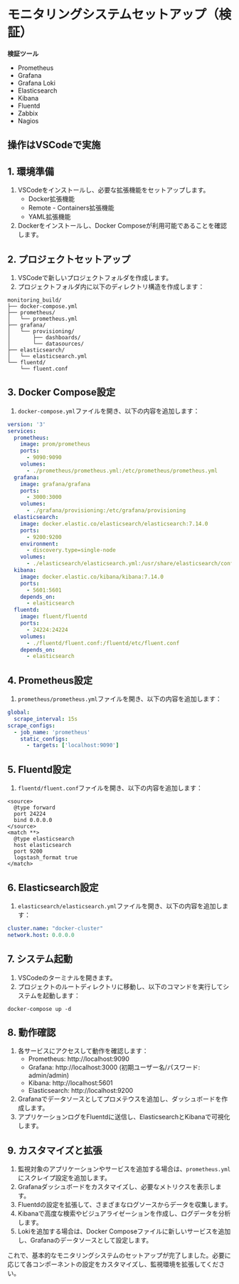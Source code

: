 # モニタリングシステムセットアップ（検証）


**検証ツール**
- Prometheus
- Grafana
- Grafana Loki
- Elasticsearch
- Kibana
- Fluentd
- Zabbix
- Nagios

## 操作はVSCodeで実施

## 1. 環境準備
1. VSCodeをインストールし、必要な拡張機能をセットアップします。
   - Docker拡張機能
   - Remote - Containers拡張機能
   - YAML拡張機能
2. Dockerをインストールし、Docker Composeが利用可能であることを確認します。

## 2. プロジェクトセットアップ
1. VSCodeで新しいプロジェクトフォルダを作成します。
2. プロジェクトフォルダ内に以下のディレクトリ構造を作成します：

```
monitoring_build/
├── docker-compose.yml
├── prometheus/
│   └── prometheus.yml
├── grafana/
│   └── provisioning/
│       ├── dashboards/
│       └── datasources/
├── elasticsearch/
│   └── elasticsearch.yml
└── fluentd/
    └── fluent.conf
```

## 3. Docker Compose設定
1. `docker-compose.yml`ファイルを開き、以下の内容を追加します：

```yaml
version: '3'
services:
  prometheus:
    image: prom/prometheus
    ports:
      - 9090:9090
    volumes:
      - ./prometheus/prometheus.yml:/etc/prometheus/prometheus.yml
  grafana:
    image: grafana/grafana
    ports:
      - 3000:3000
    volumes:
      - ./grafana/provisioning:/etc/grafana/provisioning
  elasticsearch:
    image: docker.elastic.co/elasticsearch/elasticsearch:7.14.0
    ports:
      - 9200:9200
    environment:
      - discovery.type=single-node
    volumes:
      - ./elasticsearch/elasticsearch.yml:/usr/share/elasticsearch/config/elasticsearch.yml
  kibana:
    image: docker.elastic.co/kibana/kibana:7.14.0
    ports:
      - 5601:5601
    depends_on:
      - elasticsearch
  fluentd:
    image: fluent/fluentd
    ports:
      - 24224:24224
    volumes:
      - ./fluentd/fluent.conf:/fluentd/etc/fluent.conf
    depends_on:
      - elasticsearch
```

## 4. Prometheus設定
1. `prometheus/prometheus.yml`ファイルを開き、以下の内容を追加します：

```yaml
global:
  scrape_interval: 15s
scrape_configs:
  - job_name: 'prometheus'
    static_configs:
      - targets: ['localhost:9090']
```

## 5. Fluentd設定
1. `fluentd/fluent.conf`ファイルを開き、以下の内容を追加します：

```
<source>
  @type forward
  port 24224
  bind 0.0.0.0
</source>
<match **>
  @type elasticsearch
  host elasticsearch
  port 9200
  logstash_format true
</match>
```

## 6. Elasticsearch設定
1. `elasticsearch/elasticsearch.yml`ファイルを開き、以下の内容を追加します：

```yaml
cluster.name: "docker-cluster"
network.host: 0.0.0.0
```

## 7. システム起動
1. VSCodeのターミナルを開きます。
2. プロジェクトのルートディレクトリに移動し、以下のコマンドを実行してシステムを起動します：

```
docker-compose up -d
```

## 8. 動作確認
1. 各サービスにアクセスして動作を確認します：
   - Prometheus: http://localhost:9090
   - Grafana: http://localhost:3000 (初期ユーザー名/パスワード: admin/admin)
   - Kibana: http://localhost:5601
   - Elasticsearch: http://localhost:9200
2. Grafanaでデータソースとしてプロメテウスを追加し、ダッシュボードを作成します。
3. アプリケーションログをFluentdに送信し、ElasticsearchとKibanaで可視化します。

## 9. カスタマイズと拡張
1. 監視対象のアプリケーションやサービスを追加する場合は、`prometheus.yml`にスクレイプ設定を追加します。
2. Grafanaダッシュボードをカスタマイズし、必要なメトリクスを表示します。
3. Fluentdの設定を拡張して、さまざまなログソースからデータを収集します。
4. Kibanaで高度な検索やビジュアライゼーションを作成し、ログデータを分析します。
5. Lokiを追加する場合は、Docker Composeファイルに新しいサービスを追加し、Grafanaのデータソースとして設定します。

これで、基本的なモニタリングシステムのセットアップが完了しました。必要に応じて各コンポーネントの設定をカスタマイズし、監視環境を拡張してください。
